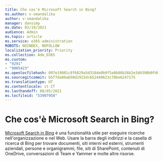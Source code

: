 ```yaml
---
title: Che cos'è Microsoft Search in Bing?
ms.author: v-smandalika
author: v-smandalika
manager: dansimp
ms.date: 03/19/2021
audience: Admin
ms.topic: article
ms.service: o365-administration
ROBOTS: NOINDEX, NOFOLLOW
localization_priority: Priority
ms.collection: Adm_O365
ms.custom:
- "9291"
- "9005423"
ms.openlocfilehash: 697e19801c8f6829a5d318de0b9f5a0b86b26b2e3d4390b0fd05bee5ffa81080
ms.sourcegitcommit: b5f7da89a650d2915dc652449623c78be6247175
ms.translationtype: HT
ms.contentlocale: it-IT
ms.lasthandoff: 08/05/2021
ms.locfileid: "53907958"
---
```

# <a name="what-is-microsoft-search-in-bing"></a>Che cos'è Microsoft Search in Bing?

[Microsoft Search in Bing](https://docs.microsoft.com/deployoffice/microsoft-search-bing#what-is-microsoft-search-in-bing) è una funzionalità utile per eseguire ricerche nell'organizzazione e nel Web. Usare la barra degli indirizzi e la casella di ricerca di Bing per trovare documenti, siti interni ed esterni, strumenti aziendali, persone e organigrammi, file, siti di SharePoint, contenuti di OneDrive, conversazioni di Team e Yammer e molte altre risorse.